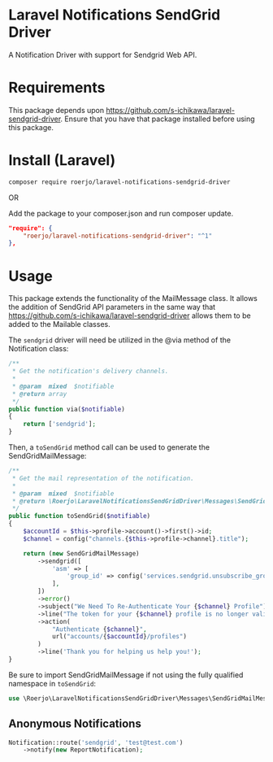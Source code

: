 Laravel Notifications SendGrid Driver
====

A Notification Driver with support for Sendgrid Web API.

# Requirements

This package depends upon https://github.com/s-ichikawa/laravel-sendgrid-driver. Ensure that you have that package installed before using this package.


# Install (Laravel)

```bash
composer require roerjo/laravel-notifications-sendgrid-driver
```

OR

Add the package to your composer.json and run composer update.
```json
"require": {
    "roerjo/laravel-notifications-sendgrid-driver": "^1"
},
```


# Usage

This package extends the functionality of the MailMessage class.
It allows the addition of SendGrid API parameters in the same way that https://github.com/s-ichikawa/laravel-sendgrid-driver allows them to be added to the Mailable classes.

The `sendgrid` driver will need be utilized in the @via method of the Notification class:
```php
/**
 * Get the notification's delivery channels.
 *
 * @param  mixed  $notifiable
 * @return array
 */
public function via($notifiable)
{
    return ['sendgrid'];
}
```

Then, a `toSendGrid` method call can be used to generate the SendGridMailMessage:
```php
/**
 * Get the mail representation of the notification.
 *
 * @param  mixed  $notifiable
 * @return \Roerjo\LaravelNotificationsSendGridDriver\Messages\SendGridMailMessage
 */
public function toSendGrid($notifiable)
{
    $accountId = $this->profile->account()->first()->id;
    $channel = config("channels.{$this->profile->channel}.title");

    return (new SendGridMailMessage)
        ->sendgrid([
            'asm' => [
                'group_id' => config('services.sendgrid.unsubscribe_groups.external')
            ],
        ])
        ->error()
        ->subject("We Need To Re-Authenticate Your {$channel} Profile")
        ->line("The token for your {$channel} profile is no longer valid.")
        ->action(
            "Authenticate {$channel}",
            url("accounts/{$accountId}/profiles")
        )
        ->line('Thank you for helping us help you!');
}
```

Be sure to import SendGridMailMessage if not using the fully qualified namespace in `toSendGrid`:
```php
use \Roerjo\LaravelNotificationsSendGridDriver\Messages\SendGridMailMessage;
```

## Anonymous Notifications
```php
Notification::route('sendgrid', 'test@test.com')
    ->notify(new ReportNotification);
```
